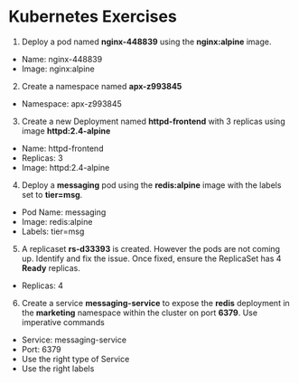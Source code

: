 # Kubernetes Exercises


1. Deploy a pod named **nginx-448839** using the **nginx:alpine** image.

- Name: nginx-448839
- Image: nginx:alpine

2. Create a namespace named **apx-z993845**
- Namespace: apx-z993845

3. Create a new Deployment named **httpd-frontend** with 3 replicas using image **httpd:2.4-alpine**
- Name: httpd-frontend
- Replicas: 3
- Image: httpd:2.4-alpine

4. Deploy a **messaging** pod using the **redis:alpine** image with the labels set to **tier=msg**.

- Pod Name: messaging
- Image: redis:alpine
- Labels: tier=msg

5. A replicaset **rs-d33393** is created. However the pods are not coming up. Identify and fix the issue. Once fixed, ensure the ReplicaSet has 4 **Ready** replicas.

- Replicas: 4

6. Create a service **messaging-service** to expose the **redis** deployment in the **marketing** namespace within the cluster on port **6379**. Use imperative commands


- Service: messaging-service
- Port: 6379
- Use the right type of Service
- Use the right labels